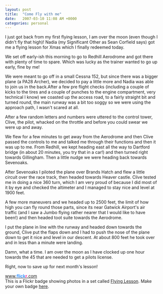 ```yaml
---
layout: post
title:  "Come Fly with me"
date:   2007-03-10 11:08 AM +0000
categories: personal
---
```

I just got back from my first flying lesson, I am over the moon (even though I didn't fly that high)! Nadia (my Significant Other as Sean Corfield says) got me a flying lesson for Xmas which I finally redeemed today.

We set off early-ish this morning to go to Redhill Aerodrome and got there with plenty of time to spare. Which was lucky as the trainer wanted to go up early, fine by me!

We were meant to go off in a small Cessna 152, but since there was a bigger plane (a PA28 Archer), we decided to pay a little more and Nadia was able to join us in the back.After a few pre flight checks (including a couple of kicks to the tires and a couple of punches to the engine compartment, very technical I know) we coasted up the access road, to a fairly straight bit and turned round, the main runway was a bit too soggy so we were using the approach path, I wasn't scared at all.

After a few random letters and numbers were uttered to the control tower, Clive, the pilot, whacked on the throttle and before you could swear we were up and away. 

We flew for a few minutes to get away from the Aerodrome and then Clive passed the controls to me and talked me through their functions and then it was up to me. From Redhill, we kept heading east all the way to Dartford bridge (in about 20 minutes, you try that in a car!) and then turned right towards Gillingham. Then a little nudge we were heading back towards Sevenoaks.

After Sevenoaks I piloted the plane over Brands Hatch and flew a little circuit over the race track, then headed towards Heaver castle. Clive tested me in doing a nice 360 turn, which I am very proud of because I did most of it by eye and checked the altimeter and I managed to stay nice and level at 1900 feet.

A few more maneuvers and we headed up to 2500 feet, the limit of how high you can fly round those parts, since its near Gatwick Airport's air traffic (and I saw a Jumbo flying rather nearer that I would like to have been!) and then headed toot suite towards the Aerodrome. 

I put the plane in line with the runway and headed down towards the ground, Clive put the flaps down and I had to push the nose of the plane down to get it nice and level in our descent. At about 800 feet he took over and in less than a minute were landing. 

Damn, what a time. I am over the moon as I have clocked up one hour towards the 45 that are needed to get a pilots license.

Right, now to save up for next month's lesson!


<!-- Start of Flickr Badge -->
<style type="text/css">
.zg_div \{margin:0px 5px 5px 0px; width:117px;}
.zg_div_inner \{ color:#666666; text-align:center; font-family:arial, helvetica; font-size:11px;}
.zg_div a, .zg_div a:hover, .zg_div a:visited \{color:#3993ff; background:inherit !important; text-decoration:none !important;}
</style>
<script type="text/javascript">
zg_insert_badge = function() \{
var zg_bg_color = 'ffffff';
var zgi_url = 'http://www.flickr.com/apps/badge/badge_iframe.gne?zg_bg_color='+zg_bg_color+'&zg_person_id=71889123%40N00&zg_set_id=72157594580764063&zg_context=in%2Fset-72157594580764063%2F';
document.write('<iframe style="background-color:#'+zg_bg_color+'; border-color:#'+zg_bg_color+'; border:none;" width="113" height="151" frameborder="0" scrolling="no" src="'+zgi_url+'" title="Flickr Badge"><\/iframe>');
if (document.getElementById) document.write('<div id="zg_whatlink"><a href="http://www.flickr.com/badge.gne"	style="color:#3993ff;" onclick="zg_toggleWhat(); return false;">What is this?<\/a><\/div>');
}
zg_toggleWhat = function() \{
document.getElementById('zg_whatdiv').style.display = (document.getElementById('zg_whatdiv').style.display != 'none') ? 'none' : 'block';
document.getElementById('zg_whatlink').style.display = (document.getElementById('zg_whatdiv').style.display != 'none') ? 'none' : 'block';
return false;
}
</script>
<div class="zg_div"><div class="zg_div_inner"><a href="http://www.flickr.com">www.<strong style="color:#3993ff">flick<span style="color:#ff1c92">r</span></strong>.com</a><br>
<script type="text/javascript">zg_insert_badge();</script>
<div id="zg_whatdiv">This is a Flickr badge showing photos in a set called <a href="http://www.flickr.com/photos/71889123@N00/sets/72157594580764063">Flying Lesson</a>. Make your own badge <a href="http://www.flickr.com/badge.gne">here</a>.</div>
<script type="text/javascript">if (document.getElementById) document.getElementById('zg_whatdiv').style.display = 'none';</script>
</div>
</div>
<!-- End of Flickr Badge -->